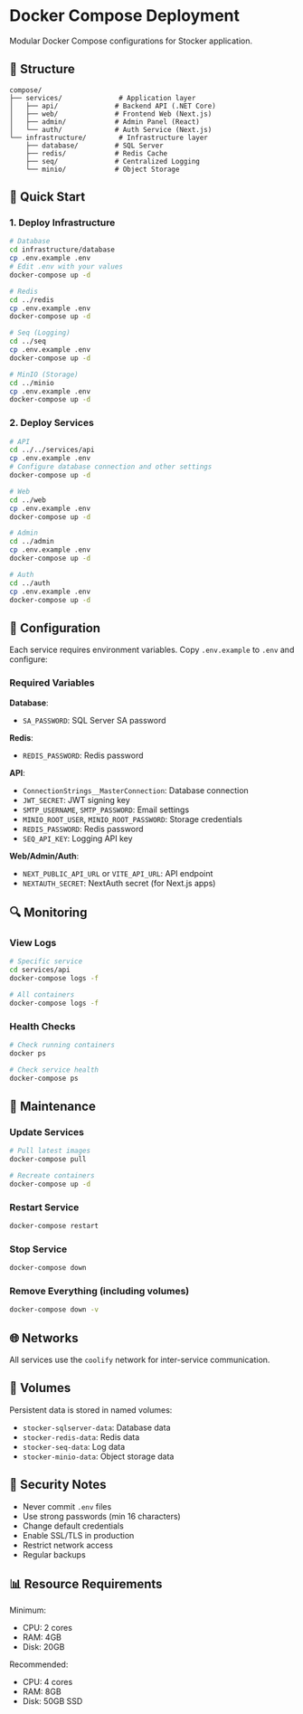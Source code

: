 # Docker Compose Deployment

Modular Docker Compose configurations for Stocker application.

## 📁 Structure

```
compose/
├── services/              # Application layer
│   ├── api/              # Backend API (.NET Core)
│   ├── web/              # Frontend Web (Next.js)
│   ├── admin/            # Admin Panel (React)
│   └── auth/             # Auth Service (Next.js)
└── infrastructure/        # Infrastructure layer
    ├── database/         # SQL Server
    ├── redis/            # Redis Cache
    ├── seq/              # Centralized Logging
    └── minio/            # Object Storage
```

## 🚀 Quick Start

### 1. Deploy Infrastructure

```bash
# Database
cd infrastructure/database
cp .env.example .env
# Edit .env with your values
docker-compose up -d

# Redis
cd ../redis
cp .env.example .env
docker-compose up -d

# Seq (Logging)
cd ../seq
cp .env.example .env
docker-compose up -d

# MinIO (Storage)
cd ../minio
cp .env.example .env
docker-compose up -d
```

### 2. Deploy Services

```bash
# API
cd ../../services/api
cp .env.example .env
# Configure database connection and other settings
docker-compose up -d

# Web
cd ../web
cp .env.example .env
docker-compose up -d

# Admin
cd ../admin
cp .env.example .env
docker-compose up -d

# Auth
cd ../auth
cp .env.example .env
docker-compose up -d
```

## 📝 Configuration

Each service requires environment variables. Copy `.env.example` to `.env` and configure:

### Required Variables

**Database**:
- `SA_PASSWORD`: SQL Server SA password

**Redis**:
- `REDIS_PASSWORD`: Redis password

**API**:
- `ConnectionStrings__MasterConnection`: Database connection
- `JWT_SECRET`: JWT signing key
- `SMTP_USERNAME`, `SMTP_PASSWORD`: Email settings
- `MINIO_ROOT_USER`, `MINIO_ROOT_PASSWORD`: Storage credentials
- `REDIS_PASSWORD`: Redis password
- `SEQ_API_KEY`: Logging API key

**Web/Admin/Auth**:
- `NEXT_PUBLIC_API_URL` or `VITE_API_URL`: API endpoint
- `NEXTAUTH_SECRET`: NextAuth secret (for Next.js apps)

## 🔍 Monitoring

### View Logs

```bash
# Specific service
cd services/api
docker-compose logs -f

# All containers
docker-compose logs -f
```

### Health Checks

```bash
# Check running containers
docker ps

# Check service health
docker-compose ps
```

## 🔧 Maintenance

### Update Services

```bash
# Pull latest images
docker-compose pull

# Recreate containers
docker-compose up -d
```

### Restart Service

```bash
docker-compose restart
```

### Stop Service

```bash
docker-compose down
```

### Remove Everything (including volumes)

```bash
docker-compose down -v
```

## 🌐 Networks

All services use the `coolify` network for inter-service communication.

## 💾 Volumes

Persistent data is stored in named volumes:
- `stocker-sqlserver-data`: Database data
- `stocker-redis-data`: Redis data
- `stocker-seq-data`: Log data
- `stocker-minio-data`: Object storage data

## 🔐 Security Notes

- Never commit `.env` files
- Use strong passwords (min 16 characters)
- Change default credentials
- Enable SSL/TLS in production
- Restrict network access
- Regular backups

## 📊 Resource Requirements

Minimum:
- CPU: 2 cores
- RAM: 4GB
- Disk: 20GB

Recommended:
- CPU: 4 cores
- RAM: 8GB
- Disk: 50GB SSD
